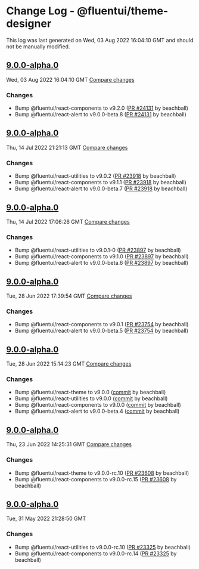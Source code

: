 # Change Log - @fluentui/theme-designer

This log was last generated on Wed, 03 Aug 2022 16:04:10 GMT and should not be manually modified.

<!-- Start content -->

## [9.0.0-alpha.0](https://github.com/microsoft/fluentui/tree/@fluentui/theme-designer_v9.0.0-alpha.0)

Wed, 03 Aug 2022 16:04:10 GMT 
[Compare changes](https://github.com/microsoft/fluentui/compare/@fluentui/theme-designer_v9.0.0-alpha.0..@fluentui/theme-designer_v9.0.0-alpha.0)

### Changes

- Bump @fluentui/react-components to v9.2.0 ([PR #24131](https://github.com/microsoft/fluentui/pull/24131) by beachball)
- Bump @fluentui/react-alert to v9.0.0-beta.8 ([PR #24131](https://github.com/microsoft/fluentui/pull/24131) by beachball)

## [9.0.0-alpha.0](https://github.com/microsoft/fluentui/tree/@fluentui/theme-designer_v9.0.0-alpha.0)

Thu, 14 Jul 2022 21:21:13 GMT 
[Compare changes](https://github.com/microsoft/fluentui/compare/@fluentui/theme-designer_v9.0.0-alpha.0..@fluentui/theme-designer_v9.0.0-alpha.0)

### Changes

- Bump @fluentui/react-utilities to v9.0.2 ([PR #23918](https://github.com/microsoft/fluentui/pull/23918) by beachball)
- Bump @fluentui/react-components to v9.1.1 ([PR #23918](https://github.com/microsoft/fluentui/pull/23918) by beachball)
- Bump @fluentui/react-alert to v9.0.0-beta.7 ([PR #23918](https://github.com/microsoft/fluentui/pull/23918) by beachball)

## [9.0.0-alpha.0](https://github.com/microsoft/fluentui/tree/@fluentui/theme-designer_v9.0.0-alpha.0)

Thu, 14 Jul 2022 17:06:26 GMT 
[Compare changes](https://github.com/microsoft/fluentui/compare/@fluentui/theme-designer_v9.0.0-alpha.0..@fluentui/theme-designer_v9.0.0-alpha.0)

### Changes

- Bump @fluentui/react-utilities to v9.0.1-0 ([PR #23897](https://github.com/microsoft/fluentui/pull/23897) by beachball)
- Bump @fluentui/react-components to v9.1.0 ([PR #23897](https://github.com/microsoft/fluentui/pull/23897) by beachball)
- Bump @fluentui/react-alert to v9.0.0-beta.6 ([PR #23897](https://github.com/microsoft/fluentui/pull/23897) by beachball)

## [9.0.0-alpha.0](https://github.com/microsoft/fluentui/tree/@fluentui/theme-designer_v9.0.0-alpha.0)

Tue, 28 Jun 2022 17:39:54 GMT 
[Compare changes](https://github.com/microsoft/fluentui/compare/@fluentui/theme-designer_v9.0.0-alpha.0..@fluentui/theme-designer_v9.0.0-alpha.0)

### Changes

- Bump @fluentui/react-components to v9.0.1 ([PR #23754](https://github.com/microsoft/fluentui/pull/23754) by beachball)
- Bump @fluentui/react-alert to v9.0.0-beta.5 ([PR #23754](https://github.com/microsoft/fluentui/pull/23754) by beachball)

## [9.0.0-alpha.0](https://github.com/microsoft/fluentui/tree/@fluentui/theme-designer_v9.0.0-alpha.0)

Tue, 28 Jun 2022 15:14:23 GMT 
[Compare changes](https://github.com/microsoft/fluentui/compare/@fluentui/theme-designer_v9.0.0-alpha.0..@fluentui/theme-designer_v9.0.0-alpha.0)

### Changes

- Bump @fluentui/react-theme to v9.0.0 ([commit](https://github.com/microsoft/fluentui/commit/ba6c5d651559b91c815429c9a9357c4d5a390f3e) by beachball)
- Bump @fluentui/react-utilities to v9.0.0 ([commit](https://github.com/microsoft/fluentui/commit/ba6c5d651559b91c815429c9a9357c4d5a390f3e) by beachball)
- Bump @fluentui/react-components to v9.0.0 ([commit](https://github.com/microsoft/fluentui/commit/ba6c5d651559b91c815429c9a9357c4d5a390f3e) by beachball)
- Bump @fluentui/react-alert to v9.0.0-beta.4 ([commit](https://github.com/microsoft/fluentui/commit/ba6c5d651559b91c815429c9a9357c4d5a390f3e) by beachball)

## [9.0.0-alpha.0](https://github.com/microsoft/fluentui/tree/@fluentui/theme-designer_v9.0.0-alpha.0)

Thu, 23 Jun 2022 14:25:31 GMT 
[Compare changes](https://github.com/microsoft/fluentui/compare/@fluentui/theme-designer_v9.0.0-alpha.0..@fluentui/theme-designer_v9.0.0-alpha.0)

### Changes

- Bump @fluentui/react-theme to v9.0.0-rc.10 ([PR #23608](https://github.com/microsoft/fluentui/pull/23608) by beachball)
- Bump @fluentui/react-components to v9.0.0-rc.15 ([PR #23608](https://github.com/microsoft/fluentui/pull/23608) by beachball)

## [9.0.0-alpha.0](https://github.com/microsoft/fluentui/tree/@fluentui/theme-designer_v9.0.0-alpha.0)

Tue, 31 May 2022 21:28:50 GMT

### Changes

- Bump @fluentui/react-utilities to v9.0.0-rc.10 ([PR #23325](https://github.com/microsoft/fluentui/pull/23325) by beachball)
- Bump @fluentui/react-components to v9.0.0-rc.14 ([PR #23325](https://github.com/microsoft/fluentui/pull/23325) by beachball)

